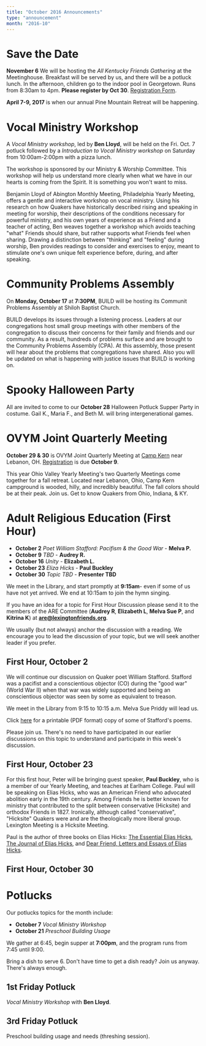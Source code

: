 ```yaml
---
title: "October 2016 Announcements"
type: "announcement"
month: "2016-10"
---
```

# Save the Date

**November 6** We will be hosting the *All Kentucky Friends Gathering* at the Meetinghouse.  Breakfast will be served by us, and there will be a potluck lunch.  In the afternoon, children go to the indoor pool in Georgetown.  Runs from 8:30am to 4pm.  **Please register by Oct 30**.  [Registration Form](https://drive.google.com/file/d/0B8QtC5CDCC_aMHdGSTVUY2JvY2M/view).

**April 7-9, 2017** is when our annual Pine Mountain Retreat will be happening.

# Vocal Ministry Workshop

A *Vocal Ministry workshop*, led by **Ben Lloyd**, will be held on the 
Fri. Oct. 7  potluck followed by a *Introduction to Vocal Ministry workshop*
on Saturday from 10:00am-2:00pm with a pizza lunch.

The workshop is sponsored by our Ministry & Worship Committee. This workshop
will help us understand more clearly when what we have in our hearts is coming
from the Spirit.  It is something you won't want to miss. 

Benjamin Lloyd of Abington Monthly Meeting, Philadelphia Yearly Meeting, offers
a gentle and interactive workshop on vocal ministry. Using his research on how
Quakers have historically described rising and speaking in meeting for worship,
their descriptions of the conditions necessary for powerful ministry, and his
own years of experience as a Friend and a teacher of acting, Ben weaves
together a workshop which avoids teaching "what" Friends should share, but
rather supports what Friends feel when sharing. Drawing a distinction between
"thinking" and "feeling" during worship, Ben provides readings to consider and
exercises to enjoy, meant to stimulate one's own unique felt experience before,
during, and after speaking.

# Community Problems Assembly

On **Monday, October 17** at **7:30PM**, BUILD will be hosting its
Communit Problems Assembly at Shiloh Baptist Church.

BUILD develops its issues through a listening process.  Leaders at our
congregations host small group meetings with other members of the congregation
to discuss their concerns for their family and friends and our community.  As a
result, hundreds of problems surface and are brought to the Community Problems
Assembly (CPA).  At this assembly, those present will hear about the problems
that congregations have shared.  Also you will be updated on what is happening
with justice issues that BUILD is working on.


# Spooky Halloween Party

All are invited to come to our **October 28** Halloween Potluck Supper Party in costume.  Gail K., Maria F., and Beth M. will bring intergenerational games.

# OVYM Joint Quarterly Meeting

**October 29 & 30** is OVYM Joint Quarterly Meeting at [Camp Kern](http://campkern.org/) near Lebanon, OH.  [Registration](http://ovym.quaker.org/qmdocuments/2016JQMRegistration.pdf) is due **October 9**.

This year Ohio Valley Yearly Meeting's two Quarterly Meetings come together for
a fall retreat.  Located near Lebanon, Ohio, Camp Kern campground is wooded,
hilly, and incredibly beautiful.  The fall colors should be at their peak.
Join us.  Get to know Quakers from Ohio, Indiana, & KY. 


# Adult Religious Education (First Hour)

* **October 2** *Poet William Stafford: Pacifism & the Good War* - **Melva P.**
* **October 9** *TBD* - **Audrey R.**
* **October 16** *Unity* - **Elizabeth L.**
* **October 23** *Eliza Hicks* - **Paul Buckley**
* **October 30** *Topic TBD* - **Presenter TBD**

We meet in the Library, and start promptly at **9:15am**- even if some of us have
not yet arrived.  We end at 10:15am to join the hymn singing.

If you have an idea for a topic for First Hour Discussion please send it to
the members of the ARE Committee (**Audrey R**, **Elizabeth L**, **Melva
Sue P**, and **Kitrina K**) at **are@lexingtonfriends.org**.

We usually (but not always) anchor the discussion with a reading.  We encourage
you to lead the discussion of your topic, but we will seek another leader if
you prefer.

## First Hour, October 2
We will continue our discussion on Quaker poet William Stafford.   Stafford was
a pacifist and a conscientious objector (CO) during the "good war"
(World War II) when that war was widely supported and being an conscientious
objector was seen by some as equivalent to treason. 

We meet in the Library from 9:15 to 10:15 a.m.  Melva Sue Priddy will lead us.

Click [here](https://drive.google.com/file/d/0B8QtC5CDCC_abWY5WldaZmZJWkk/view?usp=sharing) for a printable (PDF format) copy of some of Stafford's poems.

Please join us.  There's no need to have participated in our earlier
discussions on this topic to understand and participate in this week's
discussion.

## First Hour, October 23

For this first hour, Peter will be bringing guest speaker, **Paul Buckley**,
who is a member of our Yearly Meeting, and teaches at Earlham College.  Paul
will be speaking on Elias Hicks, who was an American Friend who advocated
abolition early in the 19th century.  Among Friends he is better known for
ministry that contributed to the split between conservative (Hicksite) and
orthodox Friends in 1827.  Ironically, although called "conservative", 
"Hicksite" Quakers were and are the theologically more liberal group.
Lexington Meeting is a Hicksite Meeting. 

Paul is the author of three books on Elias Hicks: 
[The Essential Elias Hicks](https://quakerbooks.org/products/essential-elias-hicks-6169), 
[The Journal of Elias Hicks](https://quakerbooks.org/products/the-journal-of-elias-hicks-3636),
and [Dear Friend, Letters and Essays of Elias Hicks](https://quakerbooks.org/products/dear-friend-letters-and-essays-of-elias-hicks-3652).

## First Hour, October 30

# Potlucks

Our potlucks topics for the month include:

* **October 7** *Vocal Ministry Workshop*
* **October 21** *Preschool Building Usage*

We gather at 6:45, begin supper at **7:00pm**, and the program runs from 7:45
until 9:00.

Bring a dish to serve 6. Don't have time to get a dish ready?  Join us anyway.
There's always enough.  

## 1st Friday Potluck
*Vocal Ministry Workshop* with **Ben Lloyd**.

## 3rd Friday Potluck
Preschool building usage and needs (threshing session).

